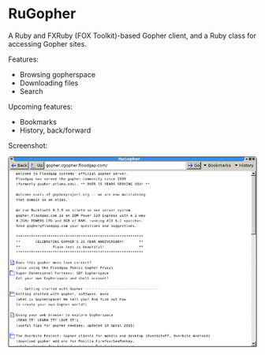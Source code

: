 RuGopher
========

A Ruby and FXRuby (FOX Toolkit)-based Gopher client, and a Ruby class for accessing Gopher sites.

Features:

 * Browsing gopherspace
 * Downloading files
 * Search

Upcoming features:

 * Bookmarks
 * History, back/forward

Screenshot:

![Screenshot](screenshots/screen3.png)

